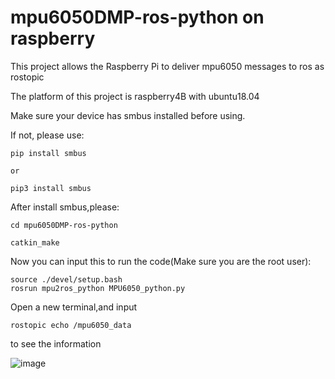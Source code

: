 # mpu6050DMP-ros-python on raspberry
This project allows the Raspberry Pi to deliver mpu6050 messages to ros as rostopic

The platform of this project is raspberry4B with ubuntu18.04

Make sure your device has smbus installed before using.

If not, please use:
```
pip install smbus

or

pip3 install smbus
```

After install smbus,please:
```
cd mpu6050DMP-ros-python

catkin_make
```

Now you can input this to run the code(Make sure you are the root user):
```
source ./devel/setup.bash
rosrun mpu2ros_python MPU6050_python.py
```

Open a new terminal,and input 
```
rostopic echo /mpu6050_data
```
to see the information

![image](https://user-images.githubusercontent.com/100181082/156544755-0cb33e2f-8ae1-4ab1-b3b1-54770043a13f.png)

